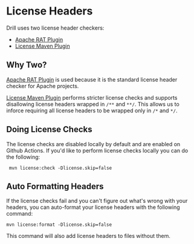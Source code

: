 # License Headers

Drill uses two license header checkers:

* [Apache RAT Plugin](http://creadur.apache.org/rat/apache-rat-plugin/)
* [License Maven Plugin](http://code.mycila.com/license-maven-plugin/)

## Why Two?

[Apache RAT Plugin](http://creadur.apache.org/rat/apache-rat-plugin/) is used because it is the standard license header
checker for Apache projects. 

[License Maven Plugin](http://code.mycila.com/license-maven-plugin/) performs stricter license checks and supports disallowing license headers wrapped in `/**` and `**/`. This
allows us to inforce requiring all license headers to be wrapped only in `/*` and `*/`.

## Doing License Checks

The license checks are disabled locally by default and are enabled on Github Actions. If you'd like to perform
license checks locally you can do the following:

```
 mvn license:check -Dlicense.skip=false
```

## Auto Formatting Headers

If the license checks fail and you can't figure out what's wrong with your headers, you can auto-format
your license headers with the following command:

```
mvn license:format -Dlicense.skip=false
```

This command will also add license headers to files without them.
